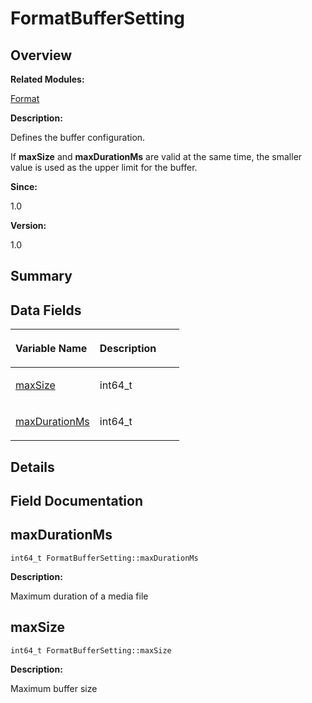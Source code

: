 # FormatBufferSetting<a name="EN-US_TOPIC_0000001054799597"></a>

## **Overview**<a name="section1047185445093530"></a>

**Related Modules:**

[Format](format.md)

**Description:**

Defines the buffer configuration. 

If  **maxSize**  and  **maxDurationMs**  are valid at the same time, the smaller value is used as the upper limit for the buffer.

**Since:**

1.0

**Version:**

1.0

## **Summary**<a name="section1325472422093530"></a>

## Data Fields<a name="pub-attribs"></a>

<a name="table1757548532093530"></a>
<table><thead align="left"><tr id="row1254227807093530"><th class="cellrowborder" valign="top" width="50%" id="mcps1.1.3.1.1"><p id="p360596573093530"><a name="p360596573093530"></a><a name="p360596573093530"></a>Variable Name</p>
</th>
<th class="cellrowborder" valign="top" width="50%" id="mcps1.1.3.1.2"><p id="p1213970763093530"><a name="p1213970763093530"></a><a name="p1213970763093530"></a>Description</p>
</th>
</tr>
</thead>
<tbody><tr id="row456653161093530"><td class="cellrowborder" valign="top" width="50%" headers="mcps1.1.3.1.1 "><p id="p595310106093530"><a name="p595310106093530"></a><a name="p595310106093530"></a><a href="formatbuffersetting.md#a9f23c583e5dd21894f4ffce0589ed179">maxSize</a></p>
</td>
<td class="cellrowborder" valign="top" width="50%" headers="mcps1.1.3.1.2 "><p id="p1653924248093530"><a name="p1653924248093530"></a><a name="p1653924248093530"></a>int64_t </p>
</td>
</tr>
<tr id="row74347930093530"><td class="cellrowborder" valign="top" width="50%" headers="mcps1.1.3.1.1 "><p id="p1467996997093530"><a name="p1467996997093530"></a><a name="p1467996997093530"></a><a href="formatbuffersetting.md#a6cf1da1ecc6506d134027d3a057cf968">maxDurationMs</a></p>
</td>
<td class="cellrowborder" valign="top" width="50%" headers="mcps1.1.3.1.2 "><p id="p1324532317093530"><a name="p1324532317093530"></a><a name="p1324532317093530"></a>int64_t </p>
</td>
</tr>
</tbody>
</table>

## **Details**<a name="section305341950093530"></a>

## **Field Documentation**<a name="section2090642988093530"></a>

## maxDurationMs<a name="a6cf1da1ecc6506d134027d3a057cf968"></a>

```
int64_t FormatBufferSetting::maxDurationMs
```

 **Description:**

Maximum duration of a media file 

## maxSize<a name="a9f23c583e5dd21894f4ffce0589ed179"></a>

```
int64_t FormatBufferSetting::maxSize
```

 **Description:**

Maximum buffer size 

